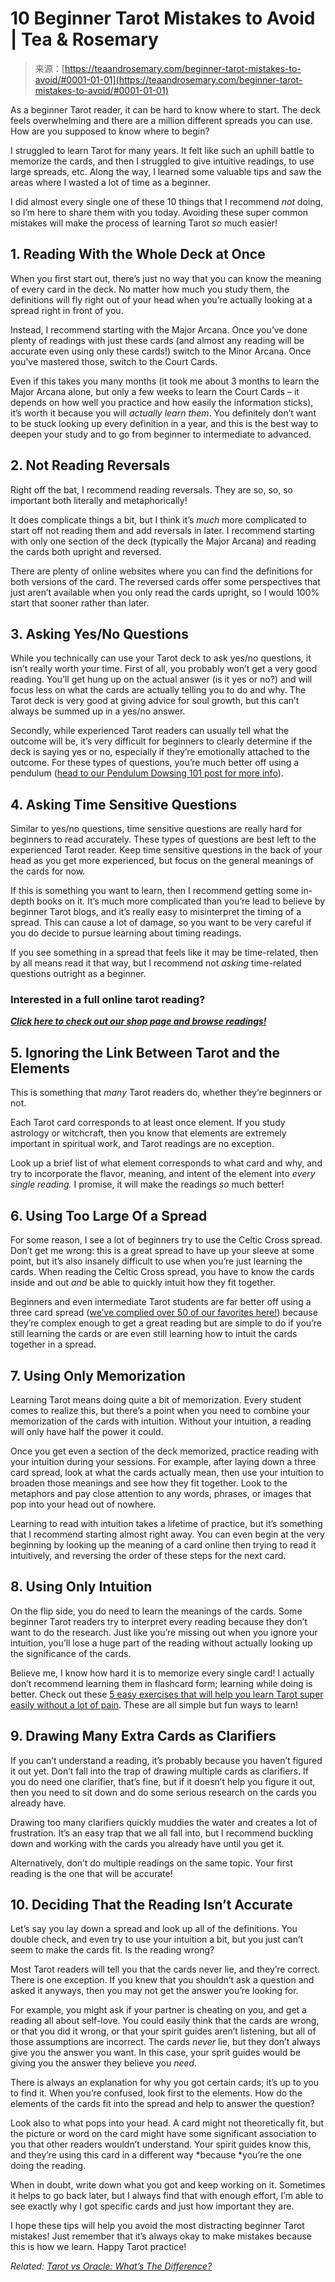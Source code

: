 <!--yml
category: 未分类
date: 2024-06-12 18:23:00
-->

# 10 Beginner Tarot Mistakes to Avoid | Tea & Rosemary

> 来源：[https://teaandrosemary.com/beginner-tarot-mistakes-to-avoid/#0001-01-01](https://teaandrosemary.com/beginner-tarot-mistakes-to-avoid/#0001-01-01)

As a beginner Tarot reader, it can be hard to know where to start. The deck feels overwhelming and there are a million different spreads you can use. How are you supposed to know where to begin?

I struggled to learn Tarot for many years. It felt like such an uphill battle to memorize the cards, and then I struggled to give intuitive readings, to use large spreads, etc. Along the way, I learned some valuable tips and saw the areas where I wasted a lot of time as a beginner.

I did almost every single one of these 10 things that I recommend *not* doing, so I’m here to share them with you today. Avoiding these super common mistakes will make the process of learning Tarot *so* much easier!

## 1\. Reading With the Whole Deck at Once

When you first start out, there’s just no way that you can know the meaning of every card in the deck. No matter how much you study them, the definitions will fly right out of your head when you’re actually looking at a spread right in front of you.

Instead, I recommend starting with the Major Arcana. Once you’ve done plenty of readings with just these cards (and almost any reading will be accurate even using only these cards!) switch to the Minor Arcana. Once you’ve mastered those, switch to the Court Cards.

Even if this takes you many months (it took me about 3 months to learn the Major Arcana alone, but only a few weeks to learn the Court Cards – it depends on how well you practice and how easily the information sticks), it’s worth it because you will *actually learn them*. You definitely don’t want to be stuck looking up every definition in a year, and this is the best way to deepen your study and to go from beginner to intermediate to advanced.

## 2\. Not Reading Reversals

Right off the bat, I recommend reading reversals. They are so, so, so important both literally and metaphorically!

It does complicate things a bit, but I think it’s *much* more complicated to start off not reading them and add reversals in later. I recommend starting with only one section of the deck (typically the Major Arcana) and reading the cards both upright and reversed.

There are plenty of online websites where you can find the definitions for both versions of the card. The reversed cards offer some perspectives that just aren’t available when you only read the cards upright, so I would 100% start that sooner rather than later.

## 3\. Asking Yes/No Questions

While you technically can use your Tarot deck to ask yes/no questions, it isn’t really worth your time. First of all, you probably won’t get a very good reading. You’ll get hung up on the actual answer (is it yes or no?) and will focus less on what the cards are actually telling you to do and why. The Tarot deck is very good at giving advice for soul growth, but this can’t always be summed up in a yes/no answer.

Secondly, while experienced Tarot readers can usually tell what the outcome will be, it’s very difficult for beginners to clearly determine if the deck is saying yes or no, especially if they’re emotionally attached to the outcome. For these types of questions, you’re much better off using a pendulum ([head to our Pendulum Dowsing 101 post for more info](https://teaandrosemary.com/pendulum-dowsing-101/)).

## 4\. Asking Time Sensitive Questions

Similar to yes/no questions, time sensitive questions are really hard for beginners to read accurately. These types of questions are best left to the experienced Tarot reader. Keep time sensitive questions in the back of your head as you get more experienced, but focus on the general meanings of the cards for now.

If this is something you want to learn, then I recommend getting some in-depth books on it. It’s much more complicated than you’re lead to believe by beginner Tarot blogs, and it’s really easy to misinterpret the timing of a spread. This can cause a lot of damage, so you want to be very careful if you do decide to pursue learning about timing readings.

If you see something in a spread that feels like it may be time-related, then by all means read it that way, but I recommend not *asking* time-related questions outright as a beginner.

### Interested in a full online tarot reading?

[***Click here to check out our shop page and browse readings!***](https://teaandrosemary.com/shop/)

## 5\. Ignoring the Link Between Tarot and the Elements

This is something that *many* Tarot readers do, whether they’re beginners or not.

Each Tarot card corresponds to at least once element. If you study astrology or witchcraft, then you know that elements are extremely important in spiritual work, and Tarot readings are no exception.

Look up a brief list of what element corresponds to what card and why, and try to incorporate the flavor, meaning, and intent of the element into *every single reading.* I promise, it will make the readings *so* much better!

## 6\. Using Too Large Of a Spread

For some reason, I see a lot of beginners try to use the Celtic Cross spread. Don’t get me wrong: this is a great spread to have up your sleeve at some point, but it’s also insanely difficult to use when you’re just learning the cards. When reading the Celtic Cross spread, you have to know the cards inside and out *and* be able to quickly intuit how they fit together.

Beginners and even intermediate Tarot students are far better off using a three card spread ([we’ve complied over 50 of our favorites here!](https://teaandrosemary.com/3-card-tarot-spreads-for-every-question-you-could-ever-ask/)) because they’re complex enough to get a great reading but are simple to do if you’re still learning the cards or are even still learning how to intuit the cards together in a spread.

## 7\. Using Only Memorization

Learning Tarot means doing quite a bit of memorization. Every student comes to realize this, but there’s a point when you need to combine your memorization of the cards with intuition. Without your intuition, a reading will only have half the power it could.

Once you get even a section of the deck memorized, practice reading with your intuition during your sessions. For example, after laying down a three card spread, look at what the cards actually mean, then use your intuition to broaden those meanings and see how they fit together. Look to the metaphors and pay close attention to any words, phrases, or images that pop into your head out of nowhere.

Learning to read with intuition takes a lifetime of practice, but it’s something that I recommend starting almost right away. You can even begin at the very beginning by looking up the meaning of a card online then trying to read it intuitively, and reversing the order of these steps for the next card.

## 8\. Using Only Intuition

On the flip side, you do need to learn the meanings of the cards. Some beginner Tarot readers try to interpret every reading because they don’t want to do the research. Just like you’re missing out when you ignore your intuition, you’ll lose a huge part of the reading without actually looking up the significance of the cards.

Believe me, I know how hard it is to memorize every single card! I actually don’t recommend learning them in flashcard form; learning while doing is better. Check out these [5 easy exercises that will help you learn Tarot super easily without a lot of pain](https://teaandrosemary.com/how-to-learn-tarot-beginner-exercises/). These are all simple but fun ways to learn!

## 9\. Drawing Many Extra Cards as Clarifiers

If you can’t understand a reading, it’s probably because you haven’t figured it out yet. Don’t fall into the trap of drawing multiple cards as clarifiers. If you do need one clarifier, that’s fine, but if it doesn’t help you figure it out, then you need to sit down and do some serious research on the cards you already have.

Drawing too many clarifiers quickly muddies the water and creates a lot of frustration. It’s an easy trap that we all fall into, but I recommend buckling down and working with the cards you already have until you get it.

Alternatively, don’t do multiple readings on the same topic. Your first reading is the one that will be accurate!

## 10\. Deciding That the Reading Isn’t Accurate

Let’s say you lay down a spread and look up all of the definitions. You double check, and even try to use your intuition a bit, but you just can’t seem to make the cards fit. Is the reading wrong?

Most Tarot readers will tell you that the cards never lie, and they’re correct. There is one exception. If you knew that you shouldn’t ask a question and asked it anyways, then you may not get the answer you’re looking for.

For example, you might ask if your partner is cheating on you, and get a reading all about self-love. You could easily think that the cards are wrong, or that you did it wrong, or that your spirit guides aren’t listening, but all of those assumptions are incorrect. The cards *never* lie, but they don’t always give you the answer you want. In this case, your sprit guides would be giving you the answer they believe you *need.*

There is always an explanation for why you got certain cards; it’s up to you to find it. When you’re confused, look first to the elements. How do the elements of the cards fit into the spread and help to answer the question?

Look also to what pops into your head. A card might not theoretically fit, but the picture or word on the card might have some significant association to you that other readers wouldn’t understand. Your spirit guides know this, and they’re using this card in a different way *because *you’re the one doing the reading.

When in doubt, write down what you got and keep working on it. Sometimes it helps to go back later, but I always find that with enough effort, I’m able to see exactly why I got specific cards and just how important they are.

I hope these tips will help you avoid the most distracting beginner Tarot mistakes! Just remember that it’s always okay to make mistakes because this is how we learn. Happy Tarot practice!

*Related: [Tarot vs Oracle: What’s The Difference?](https://teaandrosemary.com/tarot-vs-oracle/)*